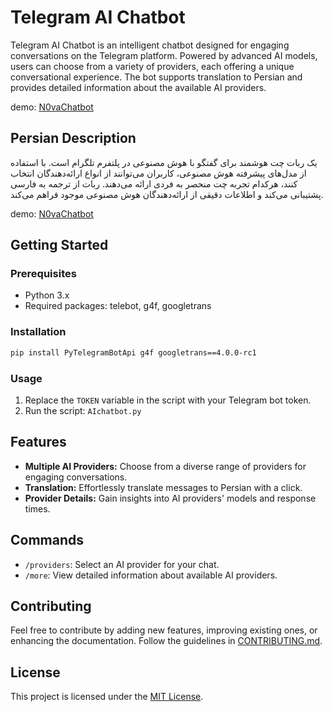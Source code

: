 # Telegram AI Chatbot

Telegram AI Chatbot is an intelligent chatbot designed for engaging conversations on the Telegram platform. Powered by advanced AI models, users can choose from a variety of providers, each offering a unique conversational experience. The bot supports translation to Persian and provides detailed information about the available AI providers.

demo: [N0vaChatbot](https://t.me/N0vaChatbot)
## Persian Description

 یک ربات چت هوشمند برای  گفتگو با هوش مصنوعی در پلتفرم تلگرام است. با استفاده از مدل‌های پیشرفته هوش مصنوعی، کاربران می‌توانند از انواع ارائه‌دهندگان انتخاب کنند، هرکدام تجربه چت منحصر به فردی ارائه می‌دهند. ربات از ترجمه به فارسی پشتیبانی می‌کند و اطلاعات دقیقی از ارائه‌دهندگان هوش مصنوعی موجود فراهم می‌کند.
 
demo: [N0vaChatbot](https://t.me/N0vaChatbot)

## Getting Started

### Prerequisites

- Python 3.x
- Required packages: telebot, g4f, googletrans

### Installation

```bash
pip install PyTelegramBotApi g4f googletrans==4.0.0-rc1
```

### Usage

1. Replace the `TOKEN` variable in the script with your Telegram bot token.
2. Run the script: `AIchatbot.py`

## Features

- **Multiple AI Providers:** Choose from a diverse range of providers for engaging conversations.
- **Translation:** Effortlessly translate messages to Persian with a click.
- **Provider Details:** Gain insights into AI providers' models and response times.

## Commands

- `/providers`: Select an AI provider for your chat.
- `/more`: View detailed information about available AI providers.


## Contributing

Feel free to contribute by adding new features, improving existing ones, or enhancing the documentation. Follow the guidelines in [CONTRIBUTING.md](CONTRIBUTING.md).

## License

This project is licensed under the [MIT License](LICENSE).
